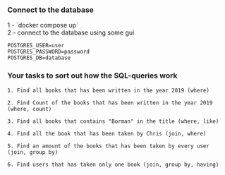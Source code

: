 <h3>Connect to the database</h3>
1 - `docker compose up`</br>
2 - connect to the database using some gui</br>

```dotenv
POSTGRES_USER=user
POSTGRES_PASSWORD=password
POSTGRES_DB=database
```

<h3>Your tasks to sort out how the SQL-queries work</h3>

```
1. Find all books that has been written in the year 2019 (where)
```

```
2. Find Count of the books that has been written in the year 2019 (where, count)
```

```
3. Find all books that contains "Borman" in the title (where, like)
```

```
4. Find all the book that has been taken by Chris (join, where)
```

```
5. Find an amount of the books that has been taken by every user (join, group by)
```

```
6. Find users that has taken only one book (join, group by, having)
```
